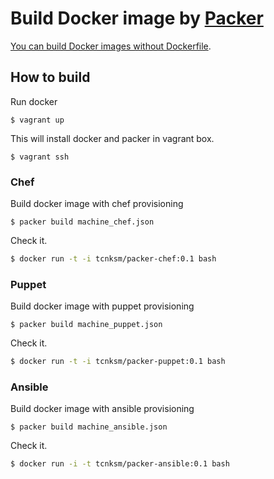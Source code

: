 # Build Docker image by [Packer](http://www.packer.io/)

[You can build Docker images without Dockerfile](http://www.packer.io/docs/builders/docker.html#toc_4).

## How to build

Run docker 

```
$ vagrant up
```

This will install docker and packer in vagrant box.

```
$ vagrant ssh
```

### Chef

Build docker image with chef provisioning

```
$ packer build machine_chef.json
```

Check it.

```bash
$ docker run -t -i tcnksm/packer-chef:0.1 bash
```

### Puppet

Build docker image with puppet provisioning

```
$ packer build machine_puppet.json
```

Check it.

```bash
$ docker run -t -i tcnksm/packer-puppet:0.1 bash
```

### Ansible

Build docker image with ansible provisioning

```
$ packer build machine_ansible.json
```

Check it.

```bash
$ docker run -i -t tcnksm/packer-ansible:0.1 bash
```

